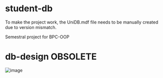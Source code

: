 # student-db
To make the project work, the UniDB.mdf file needs to be manually created due to version mismatch.

Semestral project for BPC-OOP
# db-design OBSOLETE
![image](https://user-images.githubusercontent.com/74502461/156891825-a0950382-109e-4cd3-a45f-e1bcbe0f3ecf.png)
